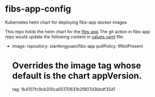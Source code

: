 # fibs-app-config
Kubernetes helm chart for deploying fibs-app docker images

This repo holds the helm chart for the [fibs-app](https://github.com/xianfengyuan/fibs-app)
The git action in fibs-app repo would update the following content in [values.yaml](https://github.com/xianfengyuan/fibs-app-config/blob/main/helm/fibs-app/values.yaml) file:

- image:
    repository: xianfengyuan/fibs-app
    pullPolicy: IfNotPresent
    # Overrides the image tag whose default is the chart appVersion.
    tag: 1b4107fc9cb310ca05170631b2f807d3bbdf35d1
